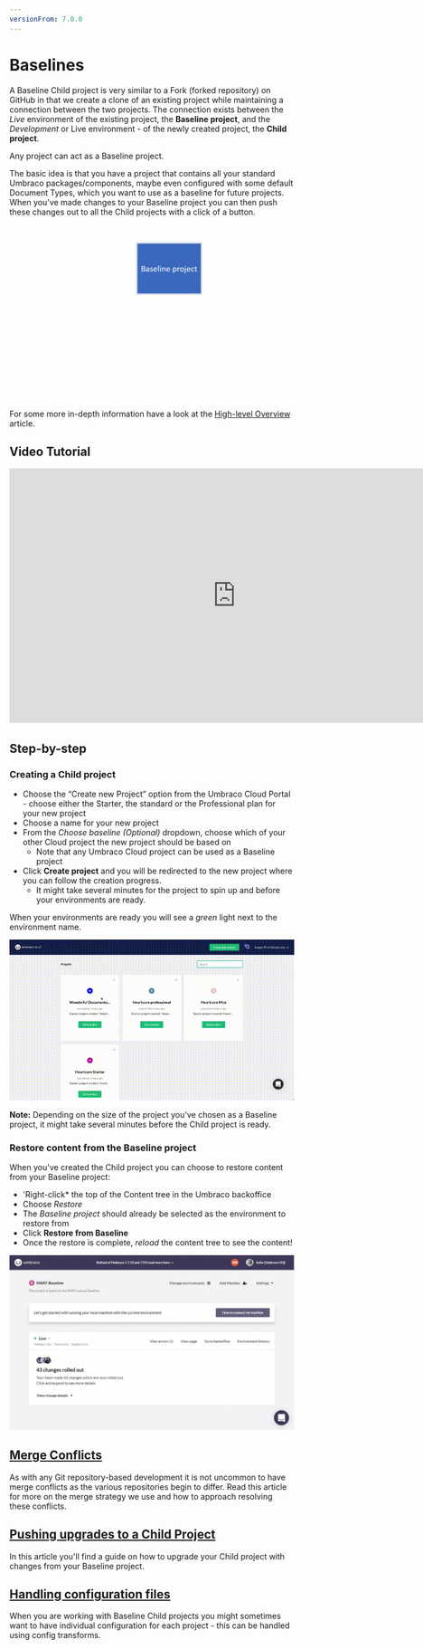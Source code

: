 ```yaml
---
versionFrom: 7.0.0
---
```


# Baselines
A Baseline Child project is very similar to a Fork (forked repository) on GitHub in that we create a clone of an existing project while maintaining a connection between the two projects. The connection exists between the _Live_ environment of the existing project, the **Baseline project**, and the _Development_ or Live environment - of the newly created project, the **Child project**.

Any project can act as a Baseline project.

The basic idea is that you have a project that contains all your standard Umbraco packages/components, maybe even configured with some default Document Types, which you want to use as a baseline for future projects. When you've made changes to your Baseline project you can then push these changes out to all the Child projects with a click of a button.

![Baseline workflow](images/baseline-workflow.gif)

For some more in-depth information have a look at the [High-level Overview](High-level-overview/) article.

## Video Tutorial

<iframe width="800" height="450" src="https://www.youtube.com/embed/t4zI8_F33LM?rel=0" frameborder="0" allow="autoplay; encrypted-media" allowfullscreen></iframe>

## Step-by-step

### Creating a Child project

* Choose the “Create new Project” option from the Umbraco Cloud Portal - choose either the Starter, the standard or the Professional plan for your new project
* Choose a name for your new project
* From the *Choose baseline (Optional)* dropdown, choose which of your other Cloud project the new project should be based on
    - Note that any Umbraco Cloud project can be used as a Baseline project
* Click **Create project** and you will be redirected to the new project where you can follow the creation progress.
    - It might take several minutes for the project to spin up and before your environments are ready.

When your environments are ready you will see a *green* light next to the environment name.

![Creating a Baseline child project](images/create-baseline-child-project.gif)

**Note:** Depending on the size of the project you've chosen as a Baseline project, it might take several minutes before the Child project is ready.

### Restore content from the Baseline project

When you've created the Child project you can choose to restore content from your Baseline project:

* 'Right-click* the top of the Content tree in the Umbraco backoffice
* Choose *Restore*
* The *Baseline project* should already be selected as the environment to restore from
* Click **Restore from Baseline**
* Once the restore is complete, *reload* the content tree to see the content!

![Restore content from Baseline project](images/RestoreFromBaseline.gif)

## [Merge Conflicts](Baseline-Merge-Conflicts/)
As with any Git repository-based development it is not uncommon to have merge conflicts as the various repositories begin to differ. Read this article for more on the merge strategy we use and how to approach resolving these conflicts.

## [Pushing upgrades to a Child Project](Upgrading-Child-Projects/)
In this article you'll find a guide on how to upgrade your Child project with changes from your Baseline project.

## [Handling configuration files](Configuration-files/)
When you are working with Baseline Child projects you might sometimes want to have individual configuration for each project - this can be handled using config transforms.
